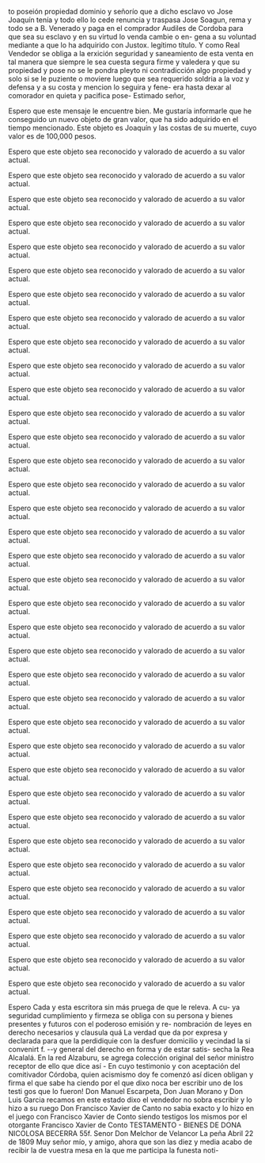 to poseión propiedad dominio y señorío que a dicho esclavo
vo Jose Joaquín tenía y todo ello lo cede renuncia y traspasa
Jose Soagun, rema y todo se a B. Venerado y paga en el comprador Audiles de Cordoba para que sea su esclavo y en su virtud lo venda cambie o en- gena a su voluntad mediante a que lo ha adquirido con Justox.
legítimo título. Y como Real Vendedor se obliga a la erxición
seguridad y saneamiento de esta venta en tal manera que
siempre le sea cuesta segura firme y valedera y que su
propiedad y pose no se le pondra pleyto ni contradicción algo
propiedad y solo si se le puziente o moviere luego que sea requerido soldria a la voz y defensa y a su costa y mencion lo seguira y fene- era hasta dexar al comorador en quieta y pacifica pose-
Estimado señor,

Espero que este mensaje le encuentre bien. Me gustaría informarle que he conseguido un nuevo objeto de gran valor, que ha sido adquirido en el tiempo mencionado. Este objeto es Joaquín y las costas de su muerte, cuyo valor es de 100,000 pesos. 

Espero que este objeto sea reconocido y valorado de acuerdo a su valor actual. 

Espero que este objeto sea reconocido y valorado de acuerdo a su valor actual. 

Espero que este objeto sea reconocido y valorado de acuerdo a su valor actual. 

Espero que este objeto sea reconocido y valorado de acuerdo a su valor actual. 

Espero que este objeto sea reconocido y valorado de acuerdo a su valor actual. 

Espero que este objeto sea reconocido y valorado de acuerdo a su valor actual. 

Espero que este objeto sea reconocido y valorado de acuerdo a su valor actual. 

Espero que este objeto sea reconocido y valorado de acuerdo a su valor actual. 

Espero que este objeto sea reconocido y valorado de acuerdo a su valor actual. 

Espero que este objeto sea reconocido y valorado de acuerdo a su valor actual. 

Espero que este objeto sea reconocido y valorado de acuerdo a su valor actual. 

Espero que este objeto sea reconocido y valorado de acuerdo a su valor actual. 

Espero que este objeto sea reconocido y valorado de acuerdo a su valor actual. 

Espero que este objeto sea reconocido y valorado de acuerdo a su valor actual. 

Espero que este objeto sea reconocido y valorado de acuerdo a su valor actual. 

Espero que este objeto sea reconocido y valorado de acuerdo a su valor actual. 

Espero que este objeto sea reconocido y valorado de acuerdo a su valor actual. 

Espero que este objeto sea reconocido y valorado de acuerdo a su valor actual. 

Espero que este objeto sea reconocido y valorado de acuerdo a su valor actual. 

Espero que este objeto sea reconocido y valorado de acuerdo a su valor actual. 

Espero que este objeto sea reconocido y valorado de acuerdo a su valor actual. 

Espero que este objeto sea reconocido y valorado de acuerdo a su valor actual. 

Espero que este objeto sea reconocido y valorado de acuerdo a su valor actual. 

Espero que este objeto sea reconocido y valorado de acuerdo a su valor actual. 

Espero que este objeto sea reconocido y valorado de acuerdo a su valor actual. 

Espero que este objeto sea reconocido y valorado de acuerdo a su valor actual. 

Espero que este objeto sea reconocido y valorado de acuerdo a su valor actual. 

Espero que este objeto sea reconocido y valorado de acuerdo a su valor actual. 

Espero que este objeto sea reconocido y valorado de acuerdo a su valor actual. 

Espero que este objeto sea reconocido y valorado de acuerdo a su valor actual. 

Espero que este objeto sea reconocido y valorado de acuerdo a su valor actual. 

Espero que este objeto sea reconocido y valorado de acuerdo a su valor actual. 

Espero que este objeto sea reconocido y valorado de acuerdo a su valor actual. 

Espero que este objeto sea reconocido y valorado de acuerdo a su valor actual. 

Espero que este objeto sea reconocido y valorado de acuerdo a su valor actual. 

Espero que este objeto sea reconocido y valorado de acuerdo a su valor actual. 

Espero
Cada y esta escritora sin más pruega de que le releva. A cu- ya seguridad cumplimiento y firmeza se obliga con su persona y bienes presentes y futuros con el poderoso emisión y re- nombración de leyes en derecho necesarios y clausula quá
La verdad que da por expresa y declarada para que la perdidiquie con la desfuer domicilio y vecindad la si convenirt f. --y general del derecho en forma y de estar satis- secha la Rea Alcalalá.
En la red Alzaburu, se agrega colección original del señor ministro receptor de ello que dice así - En cuyo testimonio y con aceptación del comitivador Córdoba, quien acismismo doy fe comenzó así dicen obligan y firma el que sabe ha
ciendo
por
el
que
dixo
noca
ber
escribir
uno
de
los
testi
gos
que
lo
fueron!
Don
Manuel
Escarpeta,
Don
Juan
Morano
y
Don
Luis
Garcia
recamos
en
este
estado
dixo
el
vendedor
no
sobra
escribir
y
lo
hizo
a
su
ruego
Don
Francisco
Xavier
de
Canto
no sabia exacto y lo hizo en el juego con Francisco Xavier de Conto
siendo testigos los mismos
por el otorgante
Francisco Xavier de Conto
TESTAMENTO - BIENES DE DONA NICOLOSA BECERRA
55f. Senor Don Melchor de Velancor
La peña Abril 22 de 1809
Muy señor mío, y amigo, ahora que son las diez y media acabo de
recibir la de vuestra mesa en la que me participa la funesta noti-